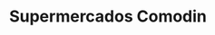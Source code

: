 ---
title: "Supermercados Comodin"
url: /san-miguel-de-tucuman/supermercados-comodin-avenida-leandro-n-alem/
shop: supermercado
---